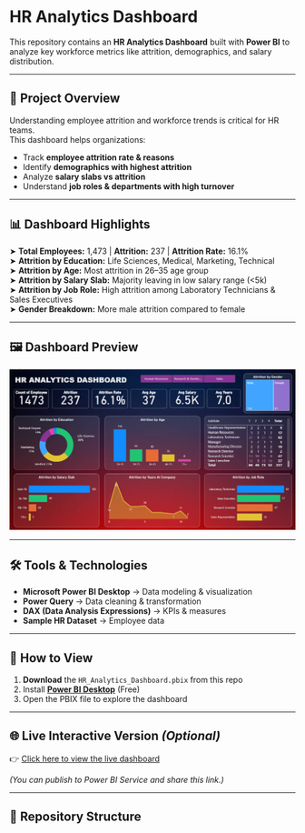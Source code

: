 
# HR Analytics Dashboard  

This repository contains an **HR Analytics Dashboard** built with **Power BI** to analyze key workforce metrics like attrition, demographics, and salary distribution.  

---

## 📖 Project Overview  

Understanding employee attrition and workforce trends is critical for HR teams.  
This dashboard helps organizations:  

- Track **employee attrition rate & reasons**  
- Identify **demographics with highest attrition**  
- Analyze **salary slabs vs attrition**  
- Understand **job roles & departments with high turnover**  

---

## 📊 Dashboard Highlights  

➤ **Total Employees:** 1,473 | **Attrition:** 237 | **Attrition Rate:** 16.1%  
➤ **Attrition by Education:** Life Sciences, Medical, Marketing, Technical  
➤ **Attrition by Age:** Most attrition in 26–35 age group  
➤ **Attrition by Salary Slab:** Majority leaving in low salary range (<5k)  
➤ **Attrition by Job Role:** High attrition among Laboratory Technicians & Sales Executives  
➤ **Gender Breakdown:** More male attrition compared to female  

---

## 🖼️ Dashboard Preview  

![Dashboard Preview](https://github.com/aditya31j/HR-Analytics-Dashboard/blob/main/HR%20Dashboard%20Screenshot.png)  

---

## 🛠️ Tools & Technologies  

- **Microsoft Power BI Desktop** → Data modeling & visualization  
- **Power Query** → Data cleaning & transformation  
- **DAX (Data Analysis Expressions)** → KPIs & measures  
- **Sample HR Dataset** → Employee data  

---

## 🚀 How to View  

1. **Download** the `HR_Analytics_Dashboard.pbix` from this repo  
2. Install **[Power BI Desktop](https://powerbi.microsoft.com/desktop/)** (Free)  
3. Open the PBIX file to explore the dashboard  

---

## 🌐 Live Interactive Version *(Optional)*  

👉 [Click here to view the live dashboard](https://github.com/aditya31j/HR-Analytics-Dashboard/blob/main/HR%20ANALYTICS%20DASHBOARD.pbix)  

*(You can publish to Power BI Service and share this link.)*  

---

## 📂 Repository Structure  

